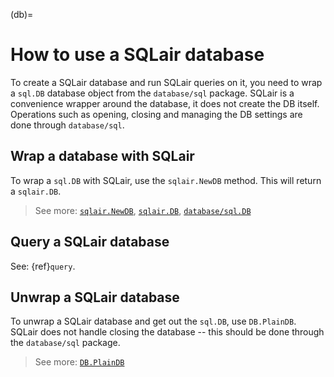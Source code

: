 (db)=
# How to use a SQLair database
To create a SQLair database and run SQLair queries on it, you need to wrap a
`sql.DB` database object from the `database/sql` package. SQLair is a
convenience wrapper around the database, it does not create the DB itself.
Operations such as opening, closing and managing the DB settings are done
through `database/sql`.

## Wrap a database with SQLair
To wrap a `sql.DB` with SQLair, use the `sqlair.NewDB` method. This will return
a `sqlair.DB`.

> See more:
[`sqlair.NewDB`](https://pkg.go.dev/github.com/canonical/sqlair#NewDB),
[`sqlair.DB`](https://pkg.go.dev/github.com/canonical/sqlair#DB),
[`database/sql.DB`](https://pkg.go.dev/database/sql#DB)

## Query a SQLair database

See: {ref}`query`.

## Unwrap a SQLair database

To unwrap a SQLair database and get out the `sql.DB`, use `DB.PlainDB`. SQLair
does not handle closing the database -- this should be done through the
`database/sql` package.

> See more:
[`DB.PlainDB`](https://pkg.go.dev/github.com/canonical/sqlair#DB.PlainDB)
